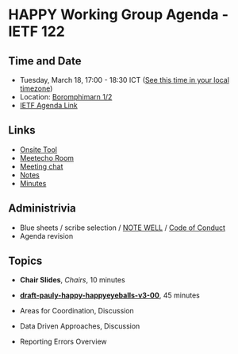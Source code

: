 # HAPPY Working Group Agenda - IETF 122

## Time and Date

* Tuesday, March 18, 17:00 - 18:30 ICT ([See this time in your local timezone](https://www.timeanddate.com/worldclock/fixedtime.html?msg=HAPPY+at+IETF+122&iso=20250318T17&p1=28&ah=1&am=30))
* Location: [Boromphimarn 1/2](https://datatracker.ietf.org/meeting/122/floor-plan?room=boromphimarn-1-2)
* [IETF Agenda Link](https://datatracker.ietf.org/meeting/122/agenda/?show=happy)

## Links

* [Onsite Tool](https://meetings.conf.meetecho.com/onsite122/?group=happy&short=happy&item=1)
* [Meetecho Room](https://meetings.conf.meetecho.com/ietf122/?group=happy&short=happy&item=1)
* [Meeting chat](https://zulip.ietf.org/#narrow/stream/happy)
* [Notes](https://notes.ietf.org/notes-ietf-122-happy)
* [Minutes](https://datatracker.ietf.org/doc/minutes-122-happy/)

## Administrivia

* Blue sheets / scribe selection / [NOTE WELL](https://www.ietf.org/about/note-well.html) / [Code of Conduct](https://www.rfc-editor.org/rfc/rfc7154.html)
* Agenda revision

## Topics

- **Chair Slides**, _Chairs_, 10 minutes

- **[draft-pauly-happy-happyeyeballs-v3-00](https://datatracker.ietf.org/doc/draft-pauly-happy-happyeyeballs-v3/)**, 45 minutes

- Areas for Coordination, Discussion

- Data Driven Approaches, Discussion

- Reporting Errors Overview